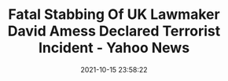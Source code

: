 ---
"title": "Fatal Stabbing Of UK Lawmaker David Amess Declared Terrorist Incident - Yahoo News"
"date": "2021-10-15 23:58:22"
"feed_name": "GOOGLENEWSCONSTRUCTION"
"feed_website": "https://news.google.com/search?q=construction%2Bincident&hl=en-US&gl=US&ceid=US:en"
"feed_rss": "https://news.google.com/rss/search?q=construction%2Bincident&hl=en-US&gl=US&ceid=US:en"
"link": "https://news.yahoo.com/fatal-stabbing-uk-lawmaker-david-235822292.html"
"source": "{'href': 'https://news.yahoo.com', 'title': 'Yahoo News'}"
"file": "_posts/2021-1-1-782f8931b6bc9bf2f3166c0ed95a3762d3896299.md"
"accident": "1"
"drilling": "0"
"dead": "1"
"injured": "0"
"arrested": "0"
"place": "uk"
"where": "unknown site"
"causes": "terrorist"
"place_uri": "http://en.wikipedia.org/wiki/United_Kingdom"
---